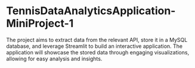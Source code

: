# TennisDataAnalyticsApplication-MiniProject-1
The project aims to extract data from the relevant API, store it in a MySQL database, and leverage Streamlit to build an interactive application. The application will showcase the stored data through engaging visualizations, allowing for easy analysis and insights.
